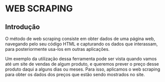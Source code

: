 # WEB SCRAPING

## Introdução

O método de web scraping consiste em obter dados de uma página web, navegando pelo seu código HTML e capturando os dados que interassam, para posteriormente usa-los em outras aplicações.

Um exemplo da utilização dessa ferramenta pode ser vista quando vamos até um site de vendas de algum produto, e queremos prever o preço desse produto daqui a alguns dias ou meses. Para isso, aplicamos o web scraping para obter os dados dos preços que estão sendo mostrados no site.
